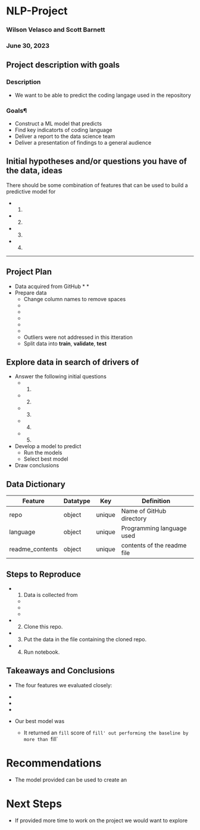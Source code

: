 # NLP-Project
### Wilson Velasco and Scott Barnett
### June 30, 2023
## Project description with goals
### Description
* We want to be able to predict the coding langage used in the repository 

### Goals¶
* Construct a ML model that predicts 
* Find key indicatorts of coding language 
* Deliver a report to the data science team 
* Deliver a presentation of findings to a general audience
## Initial hypotheses and/or questions you have of the data, ideas
There should be some combination of features that can be used to build a predictive model for 
* 1. 
* 2. 
* 3. 
* 4. 
*****************************************
## Project Plan 
* Data acquired from GitHub
    * 
    * 
* Prepare data
    * Change column names to remove spaces
    * 
    * 
    * 
    * 
    * 
    * Outliers were not addressed in this itteration
    * Split data into **train**, **validate**, **test**       
## Explore data in search of drivers of 
* Answer the following initial questions
    * 1. 
    * 2. 
    * 3. 
    * 4. 
    * 5. 
* Develop a model to predict 
    * Run the models 
    * Select best model
* Draw conclusions

## Data Dictionary
| Feature | Datatype | Key | Definition |
|---|---|---|---|
| repo | object | unique | Name of GitHub directory |
| language | object | unique | Programming language used |
| readme_contents | object | unique  | contents of the readme file  |

## Steps to Reproduce
* 1. Data is collected from 
    * 
    * 
    * 
* 2. Clone this repo.
* 3. Put the data in the file containing the cloned repo.
* 4. Run notebook.

## Takeaways and Conclusions
* The four features we evaluated closely: 
* 
* 
* 
  
  
* Our best model was 
    * It returned an `fill` score of `fill' out performing the baseline by more than `fill`

# Recommendations
* The model provided can be used to create an 
# Next Steps
* If provided more time to work on the project we would want to explore 